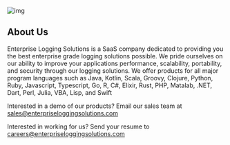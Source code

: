 ![img](https://i.imgur.com/QZWUgGN.jpg[/img)

## About Us

Enterprise Logging Solutions is a SaaS company dedicated to providing you the best enterprise grade logging solutions possible. We pride ourselves on our ability to improve your applications performance, scalability, portability, and security through our logging solutions. We offer products for all major program languages such as Java, Kotlin, Scala, Groovy, Clojure, Python, Ruby, Javascript, Typescript, Go, R, C#, Elixir, Rust, PHP, Matalab, .NET, Dart, Perl, Julia, VBA, Lisp, and Swift

Interested in a demo of our products? Email our sales team at sales@enterpriseloggingsolutions.com  

Interested in working for us? Send your resume to careers@enterpriseloggingsolutions.com
